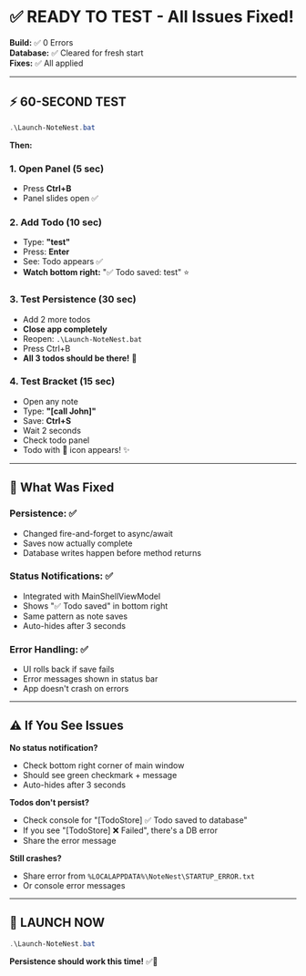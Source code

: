 # ✅ READY TO TEST - All Issues Fixed!

**Build:** ✅ 0 Errors  
**Database:** ✅ Cleared for fresh start  
**Fixes:** ✅ All applied

---

## ⚡ 60-SECOND TEST

```powershell
.\Launch-NoteNest.bat
```

**Then:**

### **1. Open Panel (5 sec)**
- Press **Ctrl+B**
- Panel slides open ✅

### **2. Add Todo (10 sec)**
- Type: **"test"**
- Press: **Enter**
- See: Todo appears ✅
- **Watch bottom right:** "✅ Todo saved: test" ⭐

### **3. Test Persistence (30 sec)**
- Add 2 more todos
- **Close app completely**
- Reopen: `.\Launch-NoteNest.bat`
- Press Ctrl+B
- **All 3 todos should be there!** 🎉

### **4. Test Bracket (15 sec)**
- Open any note
- Type: **"[call John]"**
- Save: **Ctrl+S**
- Wait 2 seconds
- Check todo panel
- Todo with 📄 icon appears! ✨

---

## 🎯 What Was Fixed

### **Persistence:** ✅
- Changed fire-and-forget to async/await
- Saves now actually complete
- Database writes happen before method returns

### **Status Notifications:** ✅
- Integrated with MainShellViewModel
- Shows "✅ Todo saved" in bottom right
- Same pattern as note saves
- Auto-hides after 3 seconds

### **Error Handling:** ✅
- UI rolls back if save fails
- Error messages shown in status bar
- App doesn't crash on errors

---

## ⚠️ If You See Issues

**No status notification?**
- Check bottom right corner of main window
- Should see green checkmark + message
- Auto-hides after 3 seconds

**Todos don't persist?**
- Check console for "[TodoStore] ✅ Todo saved to database"
- If you see "[TodoStore] ❌ Failed", there's a DB error
- Share the error message

**Still crashes?**
- Share error from `%LOCALAPPDATA%\NoteNest\STARTUP_ERROR.txt`
- Or console error messages

---

## 🚀 **LAUNCH NOW**

```powershell
.\Launch-NoteNest.bat
```

**Persistence should work this time!** ✅🎉

